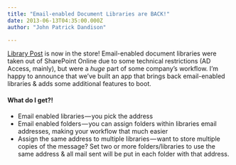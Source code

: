 ```yaml
---
title: "Email-enabled Document Libraries are BACK!"
date: 2013-06-13T04:35:00.000Z
author: "John Patrick Dandison"

---
```


[Library Post](http://office.microsoft.com/en-us/store/library-post-WA104080024.aspx?redir=0)​ is now in the store! Email-enabled document libraries were taken out of SharePoint Online due to some technical restrictions (AD Access, mainly), but were a _huge_ part of some company’s workflow. I’m happy to announce that we’ve built an app that brings back email-enabled libraries &amp; adds some additional features to boot.

#### What do I get?!

*   Email enabled libraries — you pick the address
*   Email enabled folders — you can assign folders within libraries email addresses, making your workflow that much easier
*   Assign the same address to multiple libraries — want to store multiple copies of the message? Set two or more folders/libraries to use the same address &amp; all mail sent will be put in each folder with that address.
